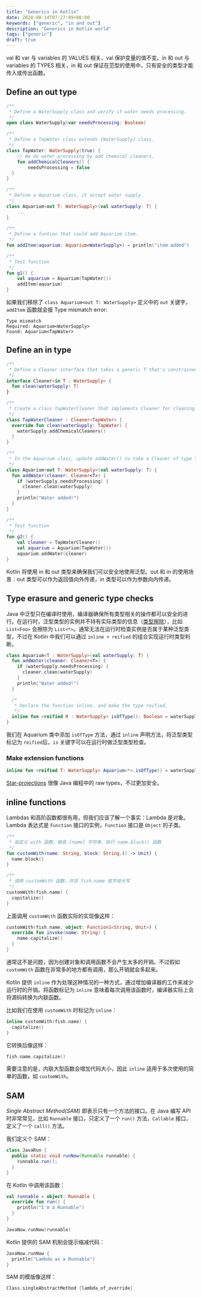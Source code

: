 ```yaml
---
title: "Generics in Kotlin"
date: 2020-08-14T07:27:09+08:00
keywords: ["generic", "in and out"]
description: "Generics in Kotlin world"
tags: ["generic"]
draft: true
---
```


val 和 var 与 variables 的 VALUES 相关，val 保护变量的值不变。in 和 out 与 variables 的 TYPES 相关，in 和 out 保证在范型的使用中，只有安全的类型才能传入或传出函数。

<!--more-->

## Define an out type

``` kotlin
/**
 * Define a WaterSupply class and verify if water needs processing.
 */
open class WaterSupply(var needsProcessing: Boolean)

/**
 * Define a TapWater class extends [WaterSupply] class.
 */
class TapWater: WaterSupply(true) {
    // We do water processing by add chemical cleaners.
    fun addChemicalCleaners() {
        needsProcessing = false
  }
}

/**
 * Define a Aquarium class, it accept water supply.
 */
class Aquarium<out T: WaterSupply>(val waterSupply: T) {
    ...
}

/**
 * Define a funtion that could add Aquarium item.
 */
fun addItem(aquarium: Aquarium<WaterSupply>) = println("item added")

/**
 * Test function
 */
fun g1() {
    val aquarium = Aquarium(TapWater())
    addItem(aquarium)
}
```

如果我们移除了 `class Aquarium<out T: WaterSupply>` 定义中的 `out` 关键字，`addItem` 函数就会报 Type mismatch error:

``` error
Type mismatch
Required: Aquarium<WaterSupply>
Found: Aquarium<TapWater>
```

## Define an in type

``` kotlin
/**
 * Define a Cleaner interface that takes a generic T that's constrained to WaterSupply.Since it is only used as an argument to clean(), we can make it an in paramter.
 */
interface Cleaner<in T : WaterSupply> {
  fun clean(waterSupply: T)
}

/**
 * Create a class TapWaterCleaner that implements Cleaner for cleaning TapWater by adding chemicals
 */
class TapWaterCleaner : Cleaner<TapWater> {
  override fun clean(waterSupply: TapWater) {
    waterSupply.addChemicalCleaners()
  }
}

/**
 * In the Aquarium class, update addWater() to take a Cleaner of type T, and clean the water before adding it.
 */
class Aquarium<out T: WaterSupply>(val waterSupply: T) {
  fun addWater(cleaner: Cleaner<T>) {
    if (waterSupply.needsProcessing) {
      cleaner.clean(waterSupply)
    }
    println("Water added!")
  }
}

/**
 * Test function
 */
fun g2() {
    val cleaner = TapWaterCleaner()
    val aquarium = Aquarium(TapWater())
    aquarium.addWater(cleaner)
}
```

Kotlin 将使用 in 和 out 类型来确保我们可以安全地使用泛型。out 和 in 的使用场景：out 类型可以作为返回值向外传递，in 类型可以作为参数向内传递。

## Type erasure and generic type checks

Java 中泛型只在编译时使用，编译器确保所有类型相关的操作都可以安全的进行。在运行时，泛型类型的实例并不持有实际类型的信息（[类型擦除][erasure]），比如 `List<Foo>` 会擦除为 `List<*>`。通常无法在运行时检查实例是否属于某种泛型类型，不过在 Kotlin 中我们可以通过 `inline + reified` 的组合实现运行时类型判断。

``` kotlin
class Aquarium<T : WaterSupply>(val waterSupply: T) {
  fun addWater(cleaner: Cleaner<T>) {
    if (waterSupply.needsProcessing) {
      cleaner.clean(waterSupply)
    }
    println("Water added!")
  }

  /*
   * Declare the function inline, and make the type reified.
   */
  inline fun <reified R : WaterSupply> isOfType(): Boolean = waterSupply is R
}
```

我们在 Aquarium 类中添加 `isOfType` 方法，通过 `inline` 声明方法，将泛型类型标记为 `reified`后，`is` 关键字可以在运行时做泛型类型检查。

### Make extension functions

``` kotlin
inline fun <reified T: WaterSupply> Aquarium<*>.isOfType() = waterSupply is T
```

[Star-projections][sp] 很像 Java 编程中的 raw types，不过更加安全。

## inline functions

Lambdas 和高阶函数都很有用，但我们应该了解一个事实：Lambda 是对象。Lambda 表达式是 `Function` 接口的实例，`Function` 接口是 `Object` 的子类。

``` kotlin
/**
 * 自定义 with 函数，接收 [name] 字符串，执行 name.block() 函数
 */
fun customWith(name: String, block: String.() -> Unit) {
  name.block()
}

/**
 * 调用 customWith 函数，并将 fish.name 首字母大写
 */
customWith(fish.name) {
  capitalize()
}
```

上面调用 `customWith` 函数实际的实现像这样：

``` kotlin
customWith(fish.name, object: Function1<String, Unit>) {
  override fun invoke(name: String) {
    name.capitalize()
  }
}
```

通常这不是问题，因为创建对象和调用函数不会产生太多的开销。不过假如 `customWith` 函数在非常多的地方都有调用，那么开销就会多起来。

Kotlin 提供 `inline` 作为处理这种情况的一种方式，通过增加编译器的工作来减少运行时的开销。将函数标记为 `inline` 意味着每次调用该函数时，编译器实际上会将源码转换为内联函数。

比如我们在使用 `customWith` 时标记为 `inline`：

``` kotlin
inline customWith(fish.name) {
  capitalize()
}
```

它转换后像这样：

``` kotlin
fish.name.capitalize()
```

需要注意的是，内联大型函数会增加代码大小，因此 `inline` 适用于多次使用的简单的函数，如 `customWith`。

## SAM

*Single Abstract Method(SAM)* 即表示只有一个方法的接口。在 Java 编写 API 时非常常见，比如 `Runnable` 接口，只定义了一个 `run()` 方法，`Callable` 接口，定义了一个 `call()` 方法。

我们定义个 SAM：

``` java
class JavaRun {
  public static void runNow(Runnable runnable) {
    runnable.run();
  }
}
```

在 Kotlin 中调用该函数：

``` kotlin
val runnable = object: Runnable {
  override fun run() {
    println("I'm a Runnable")
  }
}

JavaNow.runNow(runnable)
```

Kotlin 提供的 SAM 机制会提示缩减代码：

``` kotlin
JavaNow.runNow {
  println("Lambda as a Runnable")
}
```

SAM 的模版像这样：

``` kotlin
Class.singleAbstractMethod {lambda_of_override}
```

[erasure]:https://kotlinlang.org/docs/reference/typecasts.html#type-erasure-and-generic-type-checks
[sp]:https://kotlinlang.org/docs/reference/generics.html#star-projections
[ie]:https://codelabs.developers.google.com/codelabs/kotlin-bootcamp-sams/#5
